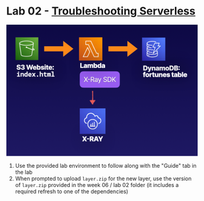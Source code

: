 # Lab 02 - [Troubleshooting Serverless](https://learn.acloud.guru/handson/b5512e9f-29eb-46da-a9c2-66d1ffc0fe78)

![Week06/ Lab02](../images/week06-lab02.png)

1. Use the provided lab environment to follow along with the "Guide" tab in the lab
1. When prompted to upload `layer.zip` for the new layer, use the version of `layer.zip` provided in the week 06 / lab 02 folder (it includes a required refresh to one of the dependencies)
